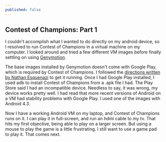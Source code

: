```yaml
---
published: false
---
```


## Contest of Champions: Part 1

I couldn't accomplish what I wanted to do directly on my android device, so I resolved to run  Contest of Champions in a virtual machine on my computer.  I looked around and tried a few different VM images before finally settling on using [Genymotion](https://www.genymotion.com/#!/).

The base images installed by Genymotion doesn't come with Google Play, which is required by Contest of Champions.  I followed the [directions written by Nathan Esquenazi](https://github.com/codepath/android_guides/wiki/Genymotion-2.0-Emulators-with-Google-Play-support) to get it running.  Once I had Google Play installed, I used adb to install Contest of Champions from a .apk file I had.  The Play Store said I had an incompatible device.  Needless to say, it was wrong, my device works pretty well.  I had read that more recent versions of Android on a VM had stability problems with Google Play. I used one of the images with Android 4.3.

Now I have a working Android VM on my laptop, and Contest of Champions runs on it.  I can play it in full-screen, and run an hdmi cable to my tv.  That hits my first objective, being able to play on a larger screen.  But using a mouse to play the game is a little frustrating.  I still want to use a game pad to play it. That comes next.







